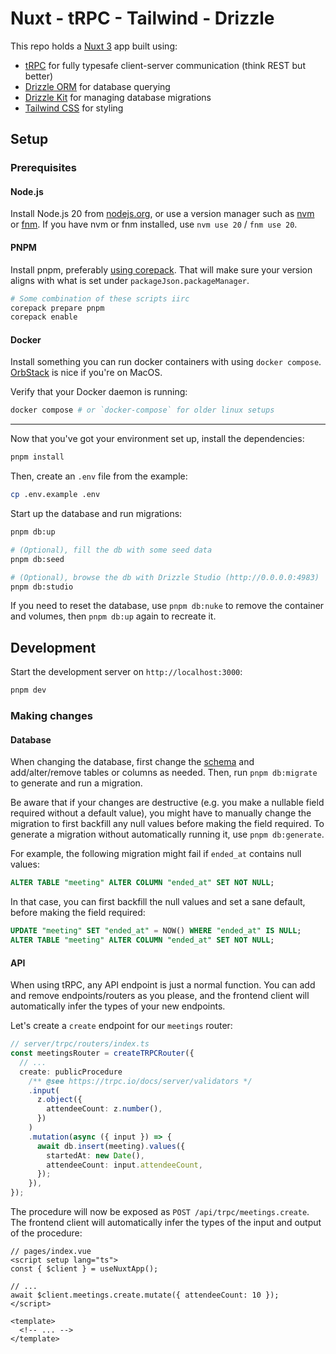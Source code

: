 # Nuxt - tRPC - Tailwind - Drizzle

This repo holds a [Nuxt 3](https://nuxt.com/) app built using:

- [tRPC](https://trpc.io) for fully typesafe client-server communication (think REST but better)
- [Drizzle ORM](https://orm.drizzle.team/docs/overview) for database querying
- [Drizzle Kit](https://orm.drizzle.team/kit-docs/overview) for managing database migrations
- [Tailwind CSS](https://tailwindcss.com/) for styling

## Setup

### Prerequisites

#### Node.js

Install Node.js 20 from [nodejs.org](https://nodejs.org/en), or use a version manager such as [nvm](https://github.com/nvm-sh/nvm#install--update-script) or [fnm](https://github.com/Schniz/fnm#installation). If you have nvm or fnm installed, use `nvm use 20` / `fnm use 20`.

#### PNPM

Install pnpm, preferably [using corepack](https://pnpm.io/installation#using-corepack). That will make sure your version aligns with what is set under `packageJson.packageManager`.

```bash
# Some combination of these scripts iirc
corepack prepare pnpm
corepack enable
```

#### Docker

Install something you can run docker containers with using `docker compose`. [OrbStack](https://docs.orbstack.dev/) is nice if you're on MacOS.

Verify that your Docker daemon is running:

```bash
docker compose # or `docker-compose` for older linux setups
```

---

Now that you've got your environment set up, install the dependencies:

```bash
pnpm install
```

Then, create an `.env` file from the example:

```bash
cp .env.example .env
```

Start up the database and run migrations:

```bash
pnpm db:up

# (Optional), fill the db with some seed data
pnpm db:seed

# (Optional), browse the db with Drizzle Studio (http://0.0.0.0:4983)
pnpm db:studio
```

If you need to reset the database, use `pnpm db:nuke` to remove the container and volumes, then `pnpm db:up` again to recreate it.

## Development

Start the development server on `http://localhost:3000`:

```bash
pnpm dev
```

### Making changes

#### Database

When changing the database, first change the [schema](./server/db/schema.ts) and add/alter/remove tables or columns as needed. Then, run `pnpm db:migrate` to generate and run a migration.

Be aware that if your changes are destructive (e.g. you make a nullable field required without a default value), you might have to manually change the migration to first backfill any null values before making the field required. To generate a migration without automatically running it, use `pnpm db:generate`.

For example, the following migration might fail if `ended_at` contains null values:

```sql
ALTER TABLE "meeting" ALTER COLUMN "ended_at" SET NOT NULL;
```

In that case, you can first backfill the null values and set a sane default, before making the field required:

```sql
UPDATE "meeting" SET "ended_at" = NOW() WHERE "ended_at" IS NULL;
ALTER TABLE "meeting" ALTER COLUMN "ended_at" SET NOT NULL;
```

#### API

When using tRPC, any API endpoint is just a normal function. You can add and remove endpoints/routers as you please, and the frontend client will automatically infer the types of your new endpoints.

Let's create a `create` endpoint for our `meetings` router:

```ts
// server/trpc/routers/index.ts
const meetingsRouter = createTRPCRouter({
  // ...
  create: publicProcedure
    /** @see https://trpc.io/docs/server/validators */
    .input(
      z.object({
        attendeeCount: z.number(),
      })
    )
    .mutation(async ({ input }) => {
      await db.insert(meeting).values({
        startedAt: new Date(),
        attendeeCount: input.attendeeCount,
      });
    }),
});
```

The procedure will now be exposed as `POST /api/trpc/meetings.create`. The frontend client will automatically infer the types of the input and output of the procedure:

```vue
// pages/index.vue
<script setup lang="ts">
const { $client } = useNuxtApp();

// ...
await $client.meetings.create.mutate({ attendeeCount: 10 });
</script>

<template>
  <!-- ... -->
</template>
```
